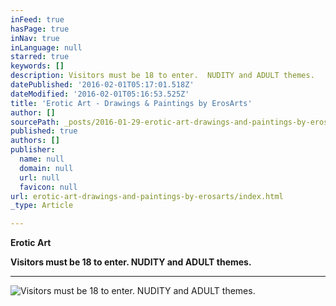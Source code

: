 ```yaml
---
inFeed: true
hasPage: true
inNav: true
inLanguage: null
starred: true
keywords: []
description: Visitors must be 18 to enter.  NUDITY and ADULT themes.
datePublished: '2016-02-01T05:17:01.518Z'
dateModified: '2016-02-01T05:16:53.525Z'
title: 'Erotic Art - Drawings & Paintings by ErosArts'
author: []
sourcePath: _posts/2016-01-29-erotic-art-drawings-and-paintings-by-erosarts.md
published: true
authors: []
publisher:
  name: null
  domain: null
  url: null
  favicon: null
url: erotic-art-drawings-and-paintings-by-erosarts/index.html
_type: Article

---
```

**Erotic Art**

**Visitors must be 18 to enter.  NUDITY and ADULT themes.**

****
![Visitors must be 18 to enter.  NUDITY and ADULT themes.](https://s3-us-west-2.amazonaws.com/the-grid-img/p/6628c64fb94bcae781fd3d1cdc97ed86f33b2140.jpg)